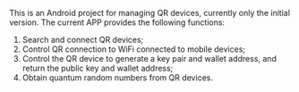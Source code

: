 This is an Android project for managing QR devices, currently only the initial version.
The current APP provides the following functions:
1. Search and connect QR devices;
2. Control QR connection to WiFi connected to mobile devices;
3. Control the QR device to generate a key pair and wallet address, and return the public key and wallet address;
4. Obtain quantum random numbers from QR devices.
